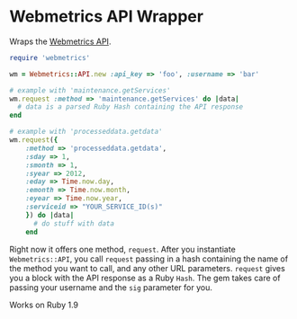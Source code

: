 # Webmetrics API Wrapper

Wraps the [Webmetrics API](http://help.webmetrics.com/help/API_Documentation.html). 

```ruby
require 'webmetrics'

wm = Webmetrics::API.new :api_key => 'foo', :username => 'bar'

# example with 'maintenance.getServices'
wm.request :method => 'maintenance.getServices' do |data|
  # data is a parsed Ruby Hash containing the API response
end

# example with 'processeddata.getdata'
wm.request({
    :method => 'processeddata.getdata',
    :sday => 1,
    :smonth => 1,
    :syear => 2012,
    :eday => Time.now.day,
    :emonth => Time.now.month,
    :eyear => Time.now.year,
    :serviceid => "YOUR_SERVICE_ID(s)"
    }) do |data|
      # do stuff with data
    end
```

Right now it offers one method, `request`. After you instantiate `Webmetrics::API`, you call `request` passing in a hash containing the name of the method you want to call, and any other URL parameters. `request` gives you a block with the API response as a Ruby `Hash`. The gem takes care of passing your username and the `sig` parameter for you.

Works on Ruby 1.9
